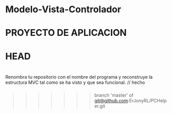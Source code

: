 # Modelo-Vista-Controlador
# 
# 
# PROYECTO DE APLICACION
# 
# 
# HEAD
# 
# 
###
Renombra tu repositorio con el nombre del programa y reconstruye la estructura MVC
tal como se ha visto y que sea funcional.     // hecho
###
>>>>>>> branch 'master' of git@github.com:ErJonyRL/PCHelper.git

